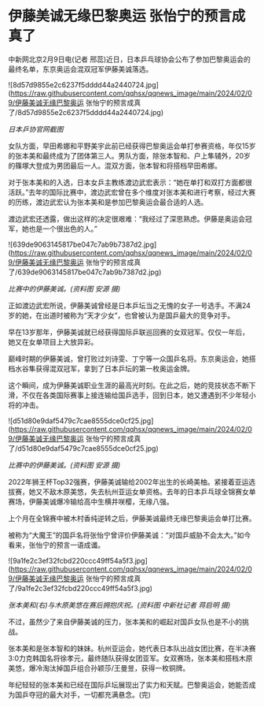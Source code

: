 # 伊藤美诚无缘巴黎奥运 张怡宁的预言成真了

中新网北京2月9日电(记者 邢蕊)近日，日本乒乓球协会公布了参加巴黎奥运会的最终名单，东京奥运会混双冠军伊藤美诚落选。

![8d57d9855e2c6237f5dddd44a2440724.jpg](https://raw.githubusercontent.com/qqhsx/qqnews_image/main/2024/02/09/伊藤美诚无缘巴黎奥运 张怡宁的预言成真了/8d57d9855e2c6237f5dddd44a2440724.jpg)

 _日本乒协官网截图_

女队方面，早田希娜和平野美宇此前已经获得巴黎奥运会单打参赛资格，年仅15岁的张本美和最终成为了团体第三人。男队方面，除张本智和、户上隼辅外，20岁的篠塚大登成为男团最后一人。混双方面，张本智和将搭档早田希娜。

对于张本美和的入选，日本女乒主教练渡边武宏表示：“她在单打和双打方面都很活跃。”去年的国际比赛中，渡边武宏曾在多个维度对张本美和进行考察，经过大赛的历练，渡边武宏认为张本美和是参加巴黎奥运会最合适的人选。

渡边武宏还透露，做出这样的决定很艰难：“我经过了深思熟虑。伊藤是奥运会冠军，她也是一个很出色的人。”

![639de9063145817be047c7ab9b7387d2.jpg](https://raw.githubusercontent.com/qqhsx/qqnews_image/main/2024/02/09/伊藤美诚无缘巴黎奥运 张怡宁的预言成真了/639de9063145817be047c7ab9b7387d2.jpg)

_比赛中的伊藤美诚。(资料图 安源 摄)_

正如渡边武宏所说，伊藤美诚曾经是日本乒坛当之无愧的女子一号选手。不满24岁的她，在出道时被称为“天才少女”，也曾被认为是国乒最大的竞争对手。

早在13岁那年，伊藤美诚就已经获得国际乒联巡回赛的女双冠军。仅仅一年后，她又在女单项目上大放异彩。

巅峰时期的伊藤美诚，曾打败过刘诗雯、丁宁等一众国乒名将。东京奥运会，她搭档水谷隼获得混双冠军，拿到了日本乒坛的第一枚奥运金牌。

这个瞬间，成为伊藤美诚职业生涯的最高光时刻。在此之后，她的竞技状态不断下滑，不仅在各类国际赛事上接连输给国乒选手，回到日本，她又遭遇到不少年轻小将的冲击。

![d51d80e9daf5479c7cae8555dce0cf25.jpg](https://raw.githubusercontent.com/qqhsx/qqnews_image/main/2024/02/09/伊藤美诚无缘巴黎奥运 张怡宁的预言成真了/d51d80e9daf5479c7cae8555dce0cf25.jpg)

 _比赛中的伊藤美诚。(资料图 安源 摄)_

2022年狮王杯Top32强赛，伊藤美诚输给2002年出生的长崎美柚。紧接着亚运选拔赛，她又不敌木原美悠，失去杭州亚运女单资格。去年的日本乒乓球全锦赛女单赛场，伊藤美诚爆冷输给高中生横井咲樱，无缘八强。

上个月在全锦赛中被木村香纯逆转之后，伊藤美诚最终无缘巴黎奥运会单打比赛。

被称为“大魔王”的国乒名将张怡宁曾评价伊藤美诚：“对国乒威胁不会太大。”如今看来，张怡宁的预言一语成谶。

![9a1fe2c3ef32fcbd220ccc49ff54a5f3.jpg](https://raw.githubusercontent.com/qqhsx/qqnews_image/main/2024/02/09/伊藤美诚无缘巴黎奥运 张怡宁的预言成真了/9a1fe2c3ef32fcbd220ccc49ff54a5f3.jpg)

_张本美和(右)与木原美悠在赛后拥抱庆祝。(资料图 中新社记者 蒋启明 摄)_

不过，虽然少了来自伊藤美诚的压力，张本美和的崛起对国乒女队也是不小的挑战。

张本美和是张本智和的妹妹。杭州亚运会，她代表日本队出战女团比赛，在半决赛3:0力克韩国名将徐孝元，最终随队获得女团亚军。女双赛场，张本美和搭档木原美悠，爆冷淘汰掉国乒组合孙颖莎/王曼昱，获得一枚铜牌。

年纪轻轻的张本美和已经在国际乒坛展现出了实力和天赋。巴黎奥运会，她能否成为国乒夺冠的最大对手，一切都充满悬念。(完)

